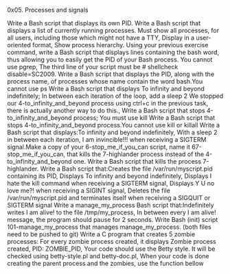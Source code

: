 0x05. Processes and signals

Write a Bash script that displays its own PID.
Write a Bash script that displays a list of currently running processes. Must show all processes, for all users, including those which might not have a TTY, Display in a user-oriented format, Show process hierarchy.
Using your previous exercise command, write a Bash script that displays lines containing the bash word, thus allowing you to easily get the PID of your Bash process. You cannot use pgrep, The third line of your script must be # shellcheck disable=SC2009.
Write a Bash script that displays the PID, along with the process name, of processes whose name contain the word bash.You cannot use ps
Write a Bash script that displays To infinity and beyond indefinitely; In between each iteration of the loop, add a sleep 2
We stopped our 4-to_infinity_and_beyond process using ctrl+c in the previous task, there is actually another way to do this., Write a Bash script that stops 4-to_infinity_and_beyond process; You must use kill
Write a Bash script that stops 4-to_infinity_and_beyond process.You cannot use kill or killall
Write a Bash script that displays:To infinity and beyond indefinitely, With a sleep 2 in between each iteration, I am invincible!!! when receiving a SIGTERM signal.Make a copy of your 6-stop_me_if_you_can script, name it 67-stop_me_if_you_can, that kills the 7-highlander process instead of the 4-to_infinity_and_beyond one.
Write a Bash script that kills the process 7-highlander.
Write a Bash script that:Creates the file /var/run/myscript.pid containing its PID, Displays To infinity and beyond indefinitely, Displays I hate the kill command when receiving a SIGTERM signal, Displays Y U no love me?! when receiving a SIGINT signal, Deletes the file /var/run/myscript.pid and terminates itself when receiving a SIGQUIT or SIGTERM signal
Write a manage_my_process Bash script that:Indefinitely writes I am alive! to the file /tmp/my_process, In between every I am alive! message, the program should pause for 2 seconds. Write Bash (init) script 101-manage_my_process that manages manage_my_process. (both files need to be pushed to git)
Write a C program that creates 5 zombie processes: For every zombie process created, it displays Zombie process created, PID: ZOMBIE_PID, Your code should use the Betty style. It will be checked using betty-style.pl and betty-doc.pl, When your code is done creating the parent process and the zombies, use the function bellow

